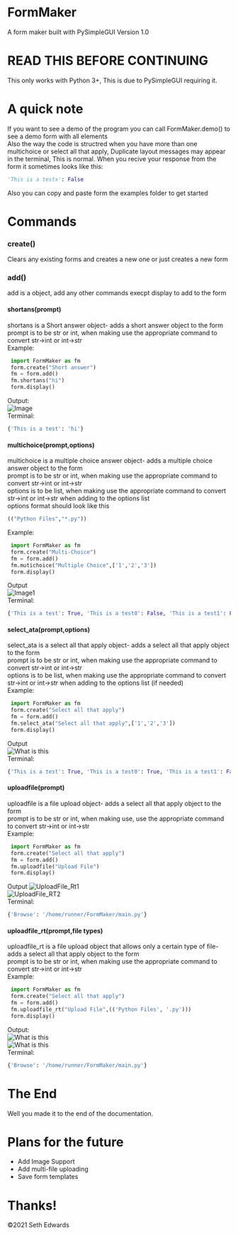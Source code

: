 # FormMaker
A form maker built with PySimpleGUI
Version 1.0
# READ THIS BEFORE CONTINUING
This only works with Python 3+, This is due to PySimpleGUI requiring it.
# A quick note
If you want to see a demo of the program you can call FormMaker.demo() to see a demo form with all elements  
Also the way the code is structred when you have more than one multichoice or select all that apply, Duplicate layout messages may appear in the terminal, This is normal. When you recive your response from the form it sometimes looks like this:
```python
'This is a testx': False
```
Also you can copy and paste form the examples folder to get started
# Commands
### create()
Clears any existing forms and creates a new one or just creates a new form
### add()
add is a object, add any other commands execpt display to add to the form
#### shortans(prompt)
shortans is a Short answer object- adds a short answer object to the form  
prompt is to be str or int, when making use the appropriate command to convert str->int or int->str  
Example:
```python
 import FormMaker as fm
 form.create("Short answer")
 fm = form.add()
 fm.shortans("hi")
 form.display()
```
Output:  
![Image](image/shortans.png)  
Terminal:  
```python
{'This is a test': 'hi'}
```
#### multichoice(prompt,options)
multichoice is a multiple choice answer object- adds a multiple choice answer object to the form  
prompt is to be str or int, when making use the appropriate command to convert str->int or int->str  
options is to be list, when making use the appropriate command to convert str->int or int->str when adding to the options list  
options format should look like this  
```python
(("Python Files","*.py"))
```
Example:
```python
 import FormMaker as fm
 form.create("Multi-Choice")
 fm = form.add()
 fm.mutichoice("Multiple Choice",['1','2','3'])
 form.display()
```
Output  
![Image1](image/multichoice.png)  
Terminal:  
```python
{'This is a test': True, 'This is a test0': False, 'This is a test1': False}
```
#### select_ata(prompt,options)
select_ata is a select all that apply object- adds a select all that apply object to the form  
prompt is to be str or int, when making use the appropriate command to convert str->int or int->str  
options is to be list, when making use the appropriate command to convert str->int or int->str when adding to the options list (if needed)  
Example:
```python
 import FormMaker as fm
 form.create("Select all that apply")
 fm = form.add()
 fm.select_ata("Select all that apply",['1','2','3'])
 form.display()
```
Output  
![What is this](image/select_ata.png)  
Terminal:  
```python
{'This is a test': True, 'This is a test0': True, 'This is a test1': False}
```
#### uploadfile(prompt)
uploadfile is a file upload object- adds a select all that apply object to the form  
prompt is to be str or int, when making use, use the appropriate command to convert str->int or int->str  
Example:
```python
 import FormMaker as fm
 form.create("Select all that apply")
 fm = form.add()
 fm.uploadfile("Upload File")
 form.display()
```
Output
![UploadFile_Rt1](image/uploadfile1.png)  
![UploadFile_RT2](image/uploadfile2.png)   
Terminal:  
```python
{'Browse': '/home/runner/FormMaker/main.py'}
```
#### uploadfile_rt(prompt,file types)
uploadfile_rt is a file upload object that allows only a certain type of file- adds a select all that apply object to the form  
prompt is to be str or int, when making use the appropriate command to convert str->int or int->str  
Example:
```python
 import FormMaker as fm
 form.create("Select all that apply")
 fm = form.add()
 fm.uploadfile_rt("Upload File",(('Python Files', '.py')))
 form.display()
```
Output:  
![What is this](image/uploadfile_rt1.png)  
![What is this](image/uploadfile_rt2.png)   
Terminal:  
```python
{'Browse': '/home/runner/FormMaker/main.py'}
```
# The End
Well you made it to the end of the documentation.

# Plans for the future
- Add Image Support  
- Add multi-file uploading
- Save form templates
# Thanks!
©2021 Seth Edwards
